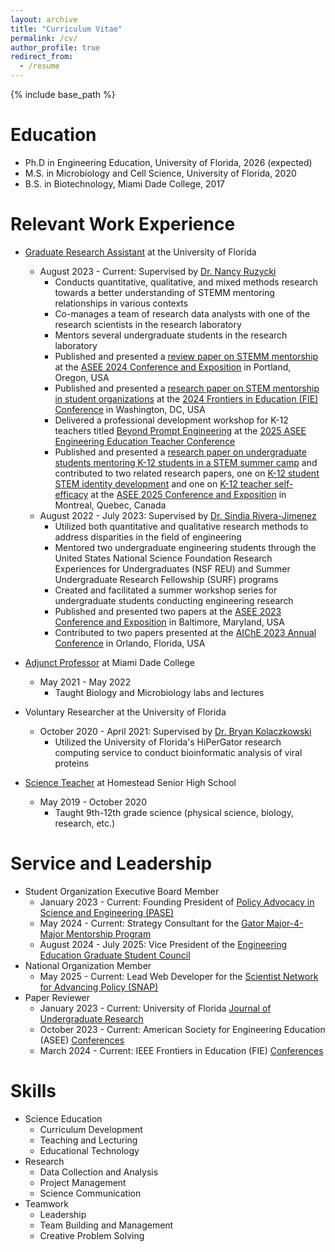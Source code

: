 ```yaml
---
layout: archive
title: "Curriculum Vitae"
permalink: /cv/
author_profile: true
redirect_from:
  - /resume
---
```


{% include base_path %}

Education
======
* Ph.D in Engineering Education, University of Florida, 2026 (expected)
* M.S. in Microbiology and Cell Science, University of Florida, 2020
* B.S. in Biotechnology, Miami Dade College, 2017

Relevant Work Experience
======
* [Graduate Research Assistant](https://eed.eng.ufl.edu/people/graduate-students/name/kass-fernandez/) at the University of Florida
  * August 2023 - Current: Supervised by [Dr. Nancy Ruzycki](https://mse.ufl.edu/people/name/nancy-ruzycki/)
    * Conducts quantitative, qualitative, and mixed methods research towards a better understanding of STEMM mentoring relationships in various contexts
    * Co-manages a team of research data analysts with one of the research scientists in the research laboratory
    * Mentors several undergraduate students in the research laboratory
    * Published and presented a [review paper on STEMM mentorship](https://kassstem.github.io/publications/2024-06-24-STEMM-mentorship) at the [ASEE 2024 Conference and Exposition](https://peer.asee.org/authors/kassandra-fernandez) in Portland, Oregon, USA
    * Published and presented a [research paper on STEM mentorship in student organizations](https://kassstem.github.io/publications/2024-10-14-mentorship-in-student-organizations) at the [2024 Frontiers in Education (FIE) Conference](https://ieeexplore.ieee.org/author/898229225601137) in Washington, DC, USA
    * Delivered a professional development workshop for K-12 teachers titled [Beyond Prompt Engineering](https://kassstem.github.io/publications/2025-06-21-beyond-prompt-engineering) at the [2025 ASEE Engineering Education Teacher Conference](https://sites.asee.org/wied/2025-cp12-teacher-conference-registration/)
    * Published and presented a [research paper on undergraduate students mentoring K-12 students in a STEM summer camp](https://kassstem.github.io/publications/2025-06-22-cultivating-future-engineers-through-mentoring-experiences) and contributed to two related research papers, one on [K-12 student STEM identity development](https://kassstem.github.io/publications/2025-06-22-K-12_student_STEM_identity_development) and one on [K-12 teacher self-efficacy](https://kassstem.github.io/publications/2025-06-22-development_of_K-12_STEM_teacher_self-efficacy) at the [ASEE 2025 Conference and Exposition](https://peer.asee.org/authors/kassandra-fernandez) in Montreal, Quebec, Canada
  * August 2022 - July 2023: Supervised by [Dr. Sindia Rivera-Jimenez](https://eed.eng.ufl.edu/people/faculty/name/sindia-rivera-jimenez/)
    * Utilized both quantitative and qualitative research methods to address disparities in the field of engineering
    * Mentored two undergraduate engineering students through the United States National Science Foundation Research Experiences for Undergraduates (NSF REU) and Summer Undergraduate Research Fellowship (SURF) programs
    * Created and facilitated a summer workshop series for undergraduate students conducting engineering research
    * Published and presented two papers at the [ASEE 2023 Conference and Exposition](https://peer.asee.org/authors/kassandra-fernandez) in Baltimore, Maryland, USA
    * Contributed to two papers presented at the [AIChE 2023 Annual Conference](https://www.aiche.org/proceedings/people/kassandra-fernandez) in Orlando, Florida, USA

* [Adjunct Professor](https://kassstem.github.io/teaching/2021-miami-dade-college) at Miami Dade College
  * May 2021 - May 2022
    * Taught Biology and Microbiology labs and lectures

* Voluntary Researcher at the University of Florida
  * October 2020 - April 2021: Supervised by [Dr. Bryan Kolaczkowski](https://bryankolaczkowski.github.io/)
    * Utilized the University of Florida's HiPerGator research computing service to conduct bioinformatic analysis of viral proteins

* [Science Teacher](https://kassstem.github.io/teaching/2019-homestead-senior-high-school) at Homestead Senior High School
  * May 2019 - October 2020
    * Taught 9th-12th grade science (physical science, biology, research, etc.)
  
Service and Leadership
======
* Student Organization Executive Board Member
  * January 2023 - Current: Founding President of [Policy Advocacy in Science and Engineering (PASE)](https://gator-pase-links.netlify.app/)
  * May 2024 - Current: Strategy Consultant for the [Gator Major-4-Major Mentorship Program](https://www.linkedin.com/company/ufgm4m/)
  * August 2024 - July 2025: Vice President of the [Engineering Education Graduate Student Council](https://www.eng.ufl.edu/eed/graduate-student-council/)
* National Organization Member
  * May 2025 - Current: Lead Web Developer for the [Scientist Network for Advancing Policy (SNAP)](https://snapcoalition.org/)
* Paper Reviewer
  * January 2023 - Current: University of Florida [Journal of Undergraduate Research](https://cur.aa.ufl.edu/jur/)
  * October 2023 - Current: American Society for Engineering Education (ASEE) [Conferences](https://www.asee.org/events/Conferences-and-Meetings)
  * March 2024 - Current: IEEE Frontiers in Education (FIE) [Conferences](https://ieeexplore.ieee.org/xpl/conhome/1000297/all-proceedings)

Skills
======
* Science Education
  * Curriculum Development
  * Teaching and Lecturing
  * Educational Technology
* Research
  * Data Collection and Analysis
  * Project Management
  * Science Communication
* Teamwork
  * Leadership
  * Team Building and Management
  * Creative Problem Solving